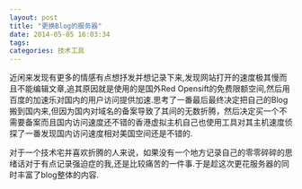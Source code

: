```yaml
---
layout: post
title: "更换Blog的服务器"
date: 2014-05-05 16:03:34
tags:
categories: 技术工具
---
```


近闲来发现有更多的情感有点想抒发并想记录下来,发现网站打开的速度极其慢而且不能编辑文章,追其原因就是使用的是国外Red Opensift的免费限额空间,然后用百度的加速乐对国内的用户访问提供加速.思考了一番最后最终决定把自己的Blog搬到国内来,但因为国内对域名的备案导致了其间的无数折腾，然后决定买一个不需要备案而且国内访问速度还不错的香港虚拟主机自己也使用工具对其主机速度侦探了一番发现国内访问速度相对美国空间还是不错的.

对于一个技术宅并喜欢折腾的人来说，如果没有一个地方记录自己的零零碎碎的思绪话对于有点记录强迫症的我,还是比较痛苦的一件事.于是趁这次更花服务器的同时丰富了blog整体的内容.
